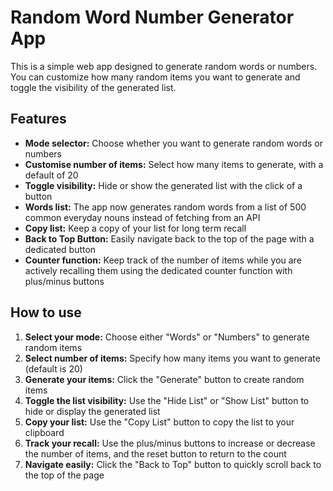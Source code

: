 # Random Word Number Generator App

This is a simple web app designed to generate random words or numbers. You can customize how many random items you want to generate and toggle the visibility of the generated list.

## Features
- **Mode selector:** Choose whether you want to generate random words or numbers
- **Customise number of items:** Select how many items to generate, with a default of 20
- **Toggle visibility:** Hide or show the generated list with the click of a button
- **Words list:** The app now generates random words from a list of 500 common everyday nouns instead of fetching from an API
- **Copy list:** Keep a copy of your list for long term recall
- **Back to Top Button:** Easily navigate back to the top of the page with a dedicated button
- **Counter function:** Keep track of the number of items while you are actively recalling them using the dedicated counter function with plus/minus buttons

## How to use
1. **Select your mode:** Choose either "Words" or "Numbers" to generate random items
2. **Select number of items:** Specify how many items you want to generate (default is 20)
3. **Generate your items:** Click the "Generate" button to create random items
4. **Toggle the list visibility:** Use the "Hide List" or "Show List" button to hide or display the generated list
5. **Copy your list:** Use the "Copy List" button to copy the list to your clipboard
6. **Track your recall:** Use the plus/minus buttons to increase or decrease the number of items, and the reset button to return to the count
7. **Navigate easily:** Click the "Back to Top" button to quickly scroll back to the top of the page
